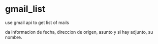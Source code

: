 # gmail_list
use gmail api to get list of mails

da informacion de fecha, direccion de origen, asunto y si hay adjunto, su nombre.